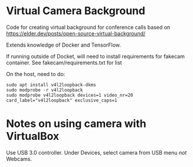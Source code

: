 # Virtual Camera Background
Code for creating virtual background for conference calls based on https://elder.dev/posts/open-source-virtual-background/

Extends knowledge of Docker and TensorFlow.

If running outside of Docket, will need to install requirements for fakecam container.
See fakecam/requirements.txt for list

On the host, need to do:
```
sudo apt install v4l2loopback-dkms
sudo modprobe -r v4l2loopback
sudo modprobe v4l2loopback devices=1 video_nr=20 card_label="v4l2loopback" exclusive_caps=1
```

# Notes on using camera with VirtualBox
Use USB 3.0 controller.
Under Devices, select camera from USB menu *not* Webcams.


